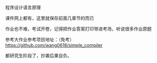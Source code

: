 程序设计语言原理

课件网上都有，这里就保存前面几章节的而已

作业也不难，考试开卷，记得把作业答案打印带进考场，听说很多作业原题

参考大作业参考项目地址：（免考）
https://github.com/wang0618/simple_compiler

都研究生阶段了，抄袭后果自负。
